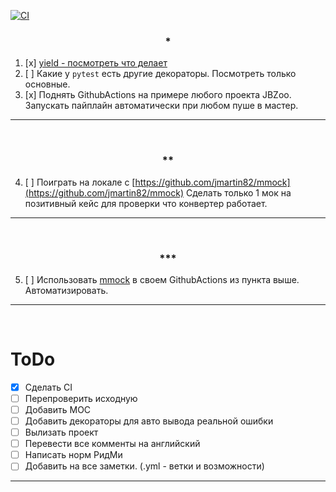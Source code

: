 [![CI](https://github.com/AE563/PyTest-CI/actions/workflows/ci.yml/badge.svg)](https://github.com/AE563/PyTest-CI/actions/workflows/ci.yml)

### <center>*</center>
1.  [x] [yield - посмотреть что делает](Python_yield)
2.  [ ] Какие у `pytest` есть другие декораторы. Посмотреть только основные. 
3. [x] Поднять GithubActions на примере любого проекта JBZoo. Запускать пайплайн автоматически при любом пуше в мастер.
____
<br>

###  <center>**</center>
4. [ ] Поиграть на локале с [https://github.com/jmartin82/mmock](https://github.com/jmartin82/mmock) Сделать только 1 мок на позитивный кейс для проверки что конвертер работает.
____
<br>

### <center>***</center>
5. [ ] Использовать [mmock](https://github.com/jmartin82/mmock) в своем GithubActions из пункта выше. Автоматизировать.
____
<br>

# ToDo
- [x] Сделать CI
- [ ] Перепроверить исходную
- [ ] Добавить МОС
- [ ] Добавить декораторы для авто вывода реальной ошибки
- [ ] Вылизать проект
- [ ] Перевести все комменты на английский
- [ ] Написать норм РидМи
- [ ] Добавить на все заметки. (.yml - ветки и возможности)

____
